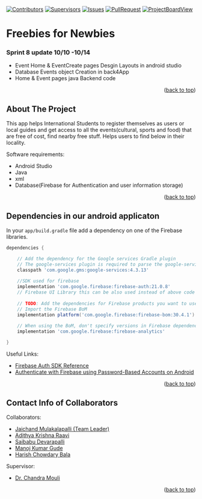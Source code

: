 <a name="readme-top"></a>

<!-- PROJECT SHIELDS -->
[![Contributors][contributors-shield]][contributors-url]
[![Supervisors][supervisors-shield]][supervisors-url]
[![Issues][issues-shield]][issues-url]
[![PullRequest][pullrequest-shield]][pullrequest-url]
[![ProjectBoardView][projectboardview-shield]][projectboardview-url]

# Freebies for Newbies

### Sprint 8 update 10/10 -10/14
* Event Home & EventCreate pages Desgin Layouts in android studio
* Database Events object Creation in back4App
* Home & Event pages java Backend code 

<p align="right">(<a href="#readme-top">back to top</a>)</p>

<!-- ABOUT THE PROJECT -->
## About The Project

This app helps International Students to register themselves as users or local guides and get access to all the events(cultural, sports and food) that are free of cost, find nearby free stuff.
Helps users to find below in their locality.

Software requirements: 
* Android Studio
* Java
* xml
* Database(Firebase for Authentication and user information storage) 
<p align="right">(<a href="#readme-top">back to top</a>)</p>
<!-- ABOUT THE DEPENDENCIES -->

## Dependencies in our android applicaton

In your `app/build.gradle` file add a dependency on one of the Firebase libraries.

```groovy
dependencies {

	// Add the dependency for the Google services Gradle plugin
	// The google-services plugin is required to parse the google-services.json file
	classpath 'com.google.gms:google-services:4.3.13'
	
	//SDK used for firebase 
	implementation 'com.google.firebase:firebase-auth:21.0.8'
	// Firebase UI Library this can be also used instead of above code "implementation 'com.firebaseui:firebase-ui-auth:8.0.1'"
	
	// TODO: Add the dependencies for Firebase products you want to use
	// Import the Firebase BoM
	implementation platform('com.google.firebase:firebase-bom:30.4.1')
	
	// When using the BoM, don't specify versions in Firebase dependencie. Contains public API classes for Firebase Analytics.
	implementation 'com.google.firebase:firebase-analytics'

}
```
Useful Links:
* [Firebase Auth SDK Reference](https://firebase.google.com/docs/reference/android/com/google/firebase/auth/package-summary?authuser=0&hl=en)
* [Authenticate with Firebase using Password-Based Accounts on Android](https://firebase.google.com/docs/auth/android/password-auth?hl=en&authuser=0)

<p align="right">(<a href="#readme-top">back to top</a>)</p>

<!-- CONTACT INFO -->
## Contact Info of Collaborators

Collaborators:
* [Jaichand Mulakalapalli (Team Leader)](https://github.com/jaichandm)
* [Adithya Krishna Raavi](https://github.com/Adithyakrishna9)
* [Saibabu Devarapalli](https://github.com/saibabu369)
* [Manoj Kumar Gude](https://github.com/manoj2205)
* [Harish Chowdary Bala](https://github.com/Harish6600)

Supervisor:
* [Dr. Chandra Mouli](https://github.com/cm2kotteti)

<p align="right">(<a href="#readme-top">back to top</a>)</p>


<!-- MARKDOWN LINKS & IMAGES -->

[contributors-shield]: https://img.shields.io/badge/Contributors-5-brightgreen
[contributors-url]: https://github.com/Sec03Team05Fall22GDP1/FreebiesforNewbies/graphs/contributors
[supervisors-shield]: https://img.shields.io/badge/Supervisors-1-yellowgreen
[supervisors-url]: https://github.com/Sec03Team05Fall22GDP1/FreebiesforNewbies/collaborators
[issues-shield]: https://img.shields.io/badge/Issues-0-red
[issues-url]: https://github.com/Sec03Team05Fall22GDP1/FreebiesforNewbies/issues
[pullrequest-shield]: https://img.shields.io/badge/Pull%20Requests-0-orange
[pullrequest-url]: https://github.com/Sec03Team05Fall22GDP1/FreebiesforNewbies/pulls
[projectboardview-shield]: https://img.shields.io/badge/Project%20BoardView-green
[projectboardview-url]: https://github.com/orgs/Sec03Team05Fall22GDP1/projects/1/views/2
